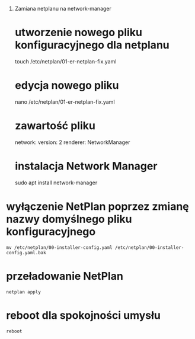 1. Zamiana netplanu na network-manager
   # utworzenie nowego pliku konfiguracyjnego dla netplanu
   touch /etc/netplan/01-er-netplan-fix.yaml
   # edycja nowego pliku
    nano /etc/netplan/01-er-netplan-fix.yaml
   # zawartość pliku
   network:
    version: 2
    renderer: NetworkManager
   # instalacja Network Manager
      sudo apt install network-manager
  # wyłączenie NetPlan poprzez zmianę nazwy domyślnego pliku konfiguracyjnego
    mv /etc/netplan/00-installer-config.yaml /etc/netplan/00-installer-config.yaml.bak
  # przeładowanie NetPlan
    netplan apply
  # reboot dla spokojności umysłu
    reboot
